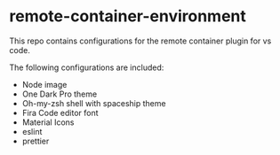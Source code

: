 # remote-container-environment

This repo contains configurations for the remote container plugin for vs code.
 
The following configurations are included:
  - Node image
  - One Dark Pro theme
  - Oh-my-zsh shell with spaceship theme
  - Fira Code editor font
  - Material Icons
  - eslint
  - prettier
